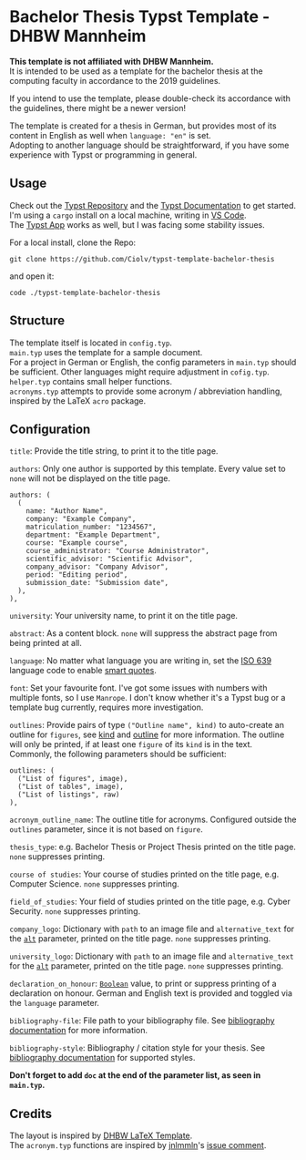 # Bachelor Thesis Typst Template - DHBW Mannheim

**This template is not affiliated with DHBW Mannheim.**  
It is intended to be used as a template for the bachelor thesis at the computing faculty in accordance to the 2019 guidelines.  

If you intend to use the template, please double-check its accordance with the guidelines, there might be a newer version!  

The template is created for a thesis in German, but provides most of its content in English as well when `language: "en"` is set.  
Adopting to another language should be straightforward, if you have some experience with Typst or programming in general.  

## Usage

Check out the [Typst Repository](https://github.com/typst/typst) and the [Typst Documentation](https://typst.app/docs/) to get started.  
I'm using a `cargo` install on a local machine, writing in [VS Code](https://code.visualstudio.com/).  
The [Typst App](https://typst.app/) works as well, but I was facing some stability issues.  

For a local install, clone the Repo:  
```shell
git clone https://github.com/Ciolv/typst-template-bachelor-thesis
```

and open it:  

```shell
code ./typst-template-bachelor-thesis
```

## Structure  

The template itself is located in `config.typ`.  
`main.typ` uses the template for a sample document.  
For a project in German or English, the config parameters in `main.typ` should be sufficient. Other languages might require adjustment  in `cofig.typ`.  
`helper.typ` contains small helper functions.  
`acronyms.typ` attempts to provide some acronym / abbreviation handling, inspired by the LaTeX `acro` package.  

## Configuration  

`title`: Provide the title string, to print it to the title page.  

`authors`: Only one author is supported by this template. Every value set to `none` will not be displayed on the title page.  
```typ
authors: (
  (
    name: "Author Name",
    company: "Example Company",
    matriculation_number: "1234567",
    department: "Example Department",
    course: "Example course",
    course_administrator: "Course Administrator",
    scientific_advisor: "Scientific Advisor",
    company_advisor: "Company Advisor",
    period: "Editing period",
    submission_date: "Submission date",
  ),
),
```

`university`: Your university name, to print it on the title page.  

`abstract`:  As a content block. `none` will suppress the abstract page from being printed at all.  

`language`: No matter what language you are writing in, set the [ISO 639](https://en.wikipedia.org/wiki/ISO_639) language code to enable [smart quotes](https://typst.app/docs/reference/text/smartquote/).  

`font`: Set your favourite font. I've got some issues with numbers with multiple fonts, so I use `Manrope`. I don't know whether it's a Typst bug or a template bug currently, requires more investigation.  

`outlines`: Provide pairs of type `("Outline name", kind)` to auto-create an outline for `figures`, see [kind](https://typst.app/docs/reference/meta/figure/#parameters--kind) and [outline](https://typst.app/docs/reference/meta/outline/) for more information. The outline will only be printed, if at least one `figure` of its `kind` is in the text.  
Commonly, the following parameters should be sufficient:

```typ
outlines: (
  ("List of figures", image),
  ("List of tables", image),
  ("List of listings", raw)
),
```

`acronym_outline_name`: The outline title for acronyms. Configured outside the `outlines` parameter, since it is not based on `figure`.  

`thesis_type`: e.g. Bachelor Thesis or Project Thesis printed on the title page. `none` suppresses printing.  

`course of studies`: Your course of studies printed on the title page, e.g. Computer Science. `none` suppresses printing.  

`field_of_studies`: Your field of studies printed on the title page, e.g. Cyber Security. `none` suppresses printing.  

`company_logo`: Dictionary with `path` to an image file and `alternative_text` for the [`alt`](https://typst.app/docs/reference/visualize/image/#parameters--alt) parameter, printed on the title page. `none` suppresses printing.  

`university_logo`: Dictionary with `path` to an image file and `alternative_text` for the [`alt`](https://typst.app/docs/reference/visualize/image/#parameters--alt) parameter, printed on the title page. `none` suppresses printing.  

`declaration_on_honour`: [`Boolean`](https://typst.app/docs/reference/types/boolean/) value, to print or suppress printing of a declaration on honour. German and English text is provided and toggled via the `language` parameter.  

`bibliography-file`: File path to your bibliography file. See [bibliography documentation](https://typst.app/docs/reference/meta/bibliography/) for more information.  


`bibliography-style`: Bibliography / citation style for your thesis. See [bibliography documentation](https://typst.app/docs/reference/meta/bibliography/#parameters--style) for supported styles.  

**Don't forget to add `doc` at the end of the parameter list, as seen in `main.typ`.**

## Credits  

The layout is inspired by [DHBW LaTeX Template](https://github.com/pfisterer/DHBW_LaTeX_Template).  
The `acronym.typ` functions are inspired by [jnlmmln](https://github.com/jnlmmln)'s [issue comment](https://github.com/typst/typst/issues/659#issuecomment-1517902585).  

